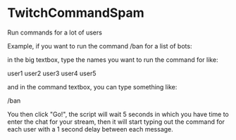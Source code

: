 # TwitchCommandSpam
Run commands for a lot of users

Example, if you want to run the command /ban for a list of bots:

in the big textbox, type the names you want to run the command for like:

user1
user2
user3
user4
user5

and in the command textbox, you can type something like:

/ban

You then click "Go!", the script will wait 5 seconds in which you have time to enter the chat for your stream, then it will start typing out the command for each user with a 1 second delay between each message.
